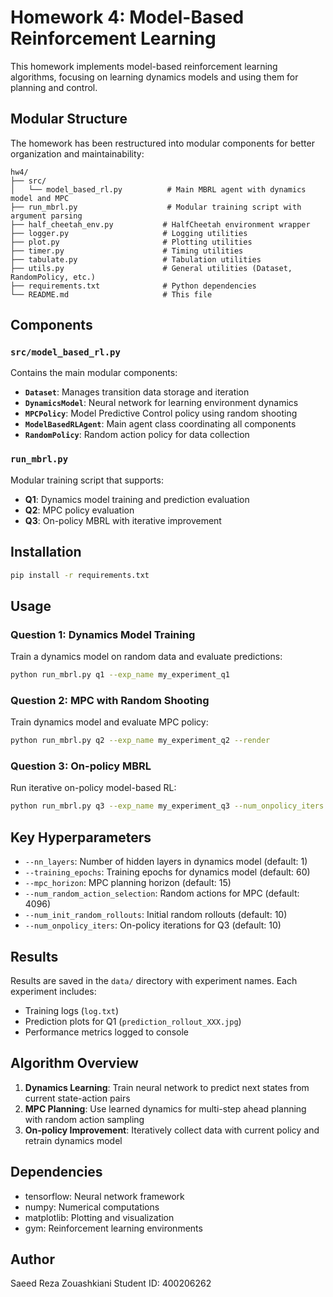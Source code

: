 # Homework 4: Model-Based Reinforcement Learning

This homework implements model-based reinforcement learning algorithms, focusing on learning dynamics models and using them for planning and control.

## Modular Structure

The homework has been restructured into modular components for better organization and maintainability:

```
hw4/
├── src/
│   └── model_based_rl.py          # Main MBRL agent with dynamics model and MPC
├── run_mbrl.py                    # Modular training script with argument parsing
├── half_cheetah_env.py           # HalfCheetah environment wrapper
├── logger.py                     # Logging utilities
├── plot.py                       # Plotting utilities
├── timer.py                      # Timing utilities
├── tabulate.py                   # Tabulation utilities
├── utils.py                      # General utilities (Dataset, RandomPolicy, etc.)
├── requirements.txt              # Python dependencies
└── README.md                     # This file
```

## Components

### `src/model_based_rl.py`
Contains the main modular components:

- **`Dataset`**: Manages transition data storage and iteration
- **`DynamicsModel`**: Neural network for learning environment dynamics
- **`MPCPolicy`**: Model Predictive Control policy using random shooting
- **`ModelBasedRLAgent`**: Main agent class coordinating all components
- **`RandomPolicy`**: Random action policy for data collection

### `run_mbrl.py`
Modular training script that supports:

- **Q1**: Dynamics model training and prediction evaluation
- **Q2**: MPC policy evaluation
- **Q3**: On-policy MBRL with iterative improvement

## Installation

```bash
pip install -r requirements.txt
```

## Usage

### Question 1: Dynamics Model Training
Train a dynamics model on random data and evaluate predictions:

```bash
python run_mbrl.py q1 --exp_name my_experiment_q1
```

### Question 2: MPC with Random Shooting
Train dynamics model and evaluate MPC policy:

```bash
python run_mbrl.py q2 --exp_name my_experiment_q2 --render
```

### Question 3: On-policy MBRL
Run iterative on-policy model-based RL:

```bash
python run_mbrl.py q3 --exp_name my_experiment_q3 --num_onpolicy_iters 10
```

## Key Hyperparameters

- `--nn_layers`: Number of hidden layers in dynamics model (default: 1)
- `--training_epochs`: Training epochs for dynamics model (default: 60)
- `--mpc_horizon`: MPC planning horizon (default: 15)
- `--num_random_action_selection`: Random actions for MPC (default: 4096)
- `--num_init_random_rollouts`: Initial random rollouts (default: 10)
- `--num_onpolicy_iters`: On-policy iterations for Q3 (default: 10)

## Results

Results are saved in the `data/` directory with experiment names. Each experiment includes:

- Training logs (`log.txt`)
- Prediction plots for Q1 (`prediction_rollout_XXX.jpg`)
- Performance metrics logged to console

## Algorithm Overview

1. **Dynamics Learning**: Train neural network to predict next states from current state-action pairs
2. **MPC Planning**: Use learned dynamics for multi-step ahead planning with random action sampling
3. **On-policy Improvement**: Iteratively collect data with current policy and retrain dynamics model

## Dependencies

- tensorflow: Neural network framework
- numpy: Numerical computations
- matplotlib: Plotting and visualization
- gym: Reinforcement learning environments

## Author

Saeed Reza Zouashkiani
Student ID: 400206262